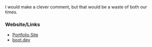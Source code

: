 I would make a clever comment, but that would be a waste of both our times.


### Website/Links
- [Portfolio Site](https://grahamhill.dev)  
- [boot.dev](https://www.boot.dev/u/llih_maharg)

